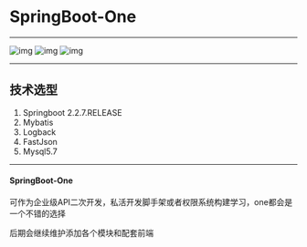 # SpringBoot-One 
---
![img](https://img.shields.io/badge/Mybatis--blue.svg)
![img](https://img.shields.io/badge/SpringBoot-2.2.7.RELEASE-green.svg)
![img](https://img.shields.io/badge/Mysql-5.7-red.svg)

---
## 技术选型
1. Springboot 2.2.7.RELEASE
2. Mybatis
3. Logback
4. FastJson
5. Mysql5.7


---
#### SpringBoot-One 

可作为企业级API二次开发，私活开发脚手架或者权限系统构建学习，one都会是一个不错的选择

后期会继续维护添加各个模块和配套前端



